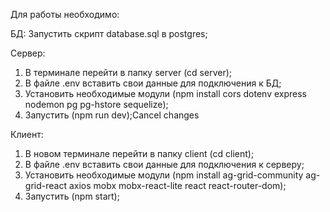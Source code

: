 Для работы необходимо:

БД: Запустить скрипт database.sql в postgres;

Сервер:

1. В терминале перейти в папку server (cd server);
2. В файле .env вставить свои данные для подключения к БД;
3. Установить необходимые модули (npm install cors dotenv express nodemon pg pg-hstore sequelize);
4. Запустить (npm run dev);Cancel changes

Клиент:

1. В новом терминале перейти в папку client (cd client);
2. В файле .env вставить свои данные для подключения к серверу;
3. Установить необходимые модули (npm install ag-grid-community ag-grid-react axios mobx mobx-react-lite react react-router-dom);
4. Запустить (npm start);
